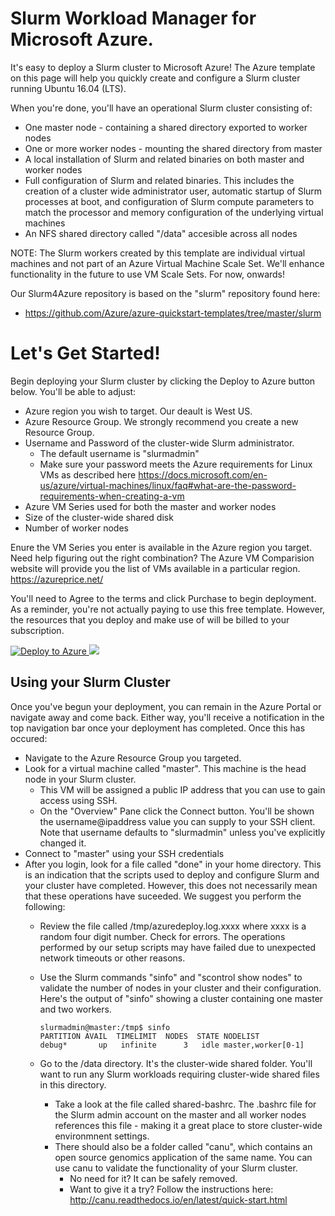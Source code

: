 # Slurm Workload Manager for Microsoft Azure. 

It's easy to deploy a Slurm cluster to Microsoft Azure!  The Azure template on this page will help you quickly create and configure a Slurm cluster running Ubuntu 16.04 (LTS).  

When you're done, you'll have an operational Slurm cluster consisting of:

* One master node - containing a shared directory exported to worker nodes
* One or more worker nodes - mounting the shared directory from master
* A local installation of Slurm and related binaries on both master and worker nodes
* Full configuration of Slurm and related binaries.  This includes the creation of a cluster wide administrator user, automatic startup of Slurm processes at boot, and configuration of Slurm compute parameters to match the processor and memory configuration of the underlying virtual machines
* An NFS shared directory called "/data" accesible across all nodes

NOTE: The Slurm workers created by this template are individual virtual machines and not part of an Azure Virtual Machine Scale Set.  We'll enhance functionality in the future to use VM Scale Sets.  For now, onwards!

Our Slurm4Azure repository is based on the "slurm" repository found here: 
* https://github.com/Azure/azure-quickstart-templates/tree/master/slurm

# Let's Get Started!

Begin deploying your Slurm cluster by clicking the Deploy to Azure button below.  You'll be able to adjust:

* Azure region you wish to target.  Our deault is West US.
* Azure Resource Group.  We strongly recommend you create a new Resource Group.
* Username and Password of the cluster-wide Slurm administrator. 
  * The default username is "slurmadmin"
  * Make sure your password meets the Azure requirements for Linux VMs as described here https://docs.microsoft.com/en-us/azure/virtual-machines/linux/faq#what-are-the-password-requirements-when-creating-a-vm
* Azure VM Series used for both the master and worker nodes
* Size of the cluster-wide shared disk
* Number of worker nodes

Enure  the VM Series you enter is available in the Azure region you target.  Need help figuring out the right combination?  The Azure VM Comparision website will provide you the list of VMs available in a particular region.  https://azureprice.net/

You'll need to Agree to the terms and click Purchase to begin deployment.  As a reminder, you're not actually paying to use this free template. However, the resources that you deploy and make use of will be billed to your subscription.

<a href="https://portal.azure.com/#create/Microsoft.Template/uri/https%3A%2F%2Fraw.githubusercontent.com%2Ftamhinsf%2FSlurm4Azure%2Fmaster%2Fazuredeploy.json" target="_blank">
   <img alt="Deploy to Azure" src="http://azuredeploy.net/deploybutton.png"/>
</a>
<a href="http://armviz.io/#/?load=https%3A%2F%2Fraw.githubusercontent.com%2Ftamhinsf%2FSlurm4Azure%2Fmaster%2Fazuredeploy.json" target="_blank">
    <img src="http://armviz.io/visualizebutton.png"/>
</a>

## Using your Slurm Cluster

Once you've begun your deployment, you can remain in the Azure Portal or navigate away and come back.  Either way, you'll receive a notification in the top navigation bar once your deployment has completed.  Once this has occured:

* Navigate to the Azure Resource Group you targeted.  
* Look for a virtual machine called "master".   This machine is the head node in your Slurm cluster.  
  * This VM will be assigned a public IP address that you can use to gain access using SSH.  
  * On the "Overview" Pane click the Connect button.  You'll be shown the username@ipaddress value you can supply to your SSH client.  Note that username defaults to "slurmadmin" unless you've explicitly changed it.
* Connect to "master" using your SSH credentials
* After you login, look for a file called "done" in your home directory.  This is an indication that the scripts used to deploy and configure Slurm and your cluster have completed.  However, this does not necessarily mean that these operations have suceeded.  We suggest you perform the following:
  * Review the file called /tmp/azuredeploy.log.xxxx where xxxx is a random four digit number.  Check for errors.  The operations performed by our setup scripts may have failed due to unexpected network timeouts or other reasons.  
  * Use the Slurm commands "sinfo" and "scontrol show nodes" to validate the number of nodes in your cluster and their configuration.  Here's the output of "sinfo" showing a cluster containing one master and two workers.  

        slurmadmin@master:/tmp$ sinfo
        PARTITION AVAIL  TIMELIMIT  NODES  STATE NODELIST
        debug*       up   infinite      3   idle master,worker[0-1]
  
  * Go to the /data directory.  It's the cluster-wide shared folder.  You'll want to run any Slurm workloads requiring cluster-wide shared files in this directory.
    * Take a look at the file called shared-bashrc.  The .bashrc file for the Slurm admin account on the master and all worker nodes references this file - making it a great place to store cluster-wide environmnent settings.  
    * There should also be a folder called "canu", which contains an open source genomics application of the same name.  You can use canu to validate the functionality of your Slurm cluster.  
      * No need for it? It can be safely removed.  
      * Want to give it a try?  Follow the instructions here: http://canu.readthedocs.io/en/latest/quick-start.html




  

